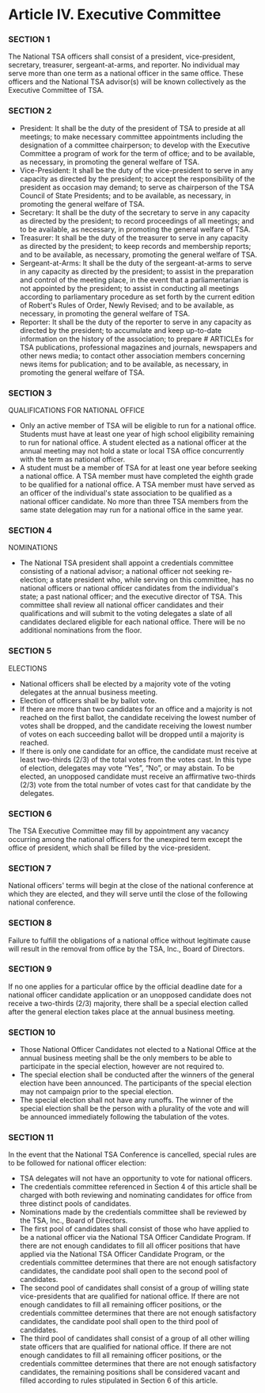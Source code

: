 # Article IV. Executive Committee

### SECTION 1

The National TSA officers shall consist of a president, vice-president, secretary, treasurer, sergeant-at-arms, and reporter. No individual may serve more than one term as a national officer in the same office. These officers and the National TSA advisor\(s\) will be known collectively as the Executive Committee of TSA.

### SECTION 2

* President: It shall be the duty of the president of TSA to preside at all meetings; to make necessary committee appointments including the designation of a committee chairperson; to develop with the Executive Committee a program of work for the term of office; and to be available, as necessary, in promoting the general welfare of TSA.
* Vice-President: It shall be the duty of the vice-president to serve in any capacity as directed by the president; to accept the responsibility of the president as occasion may demand; to serve as chairperson of the TSA Council of State Presidents; and to be available, as necessary, in promoting the general welfare of TSA.
* Secretary: It shall be the duty of the secretary to serve in any capacity as directed by the president; to record proceedings of all meetings; and to be available, as necessary, in promoting the general welfare of TSA.
* Treasurer: It shall be the duty of the treasurer to serve in any capacity as directed by the president; to keep records and membership reports; and to be available, as necessary, promoting the general welfare of TSA.
* Sergeant-at-Arms: It shall be the duty of the sergeant-at-arms to serve in any capacity as directed by the president; to assist in the preparation and control of the meeting place, in the event that a parliamentarian is not appointed by the president; to assist in conducting all meetings according to parliamentary procedure as set forth by the current edition of Robert's Rules of Order, Newly Revised; and to be available, as necessary, in promoting the general welfare of TSA.
* Reporter: It shall be the duty of the reporter to serve in any capacity as directed by the president; to accumulate and keep up-to-date information on the history of the association; to prepare \# ARTICLEs for TSA publications, professional magazines and journals, newspapers and other news media; to contact other association members concerning news items for publication; and to be available, as necessary, in promoting the general welfare of TSA.

### SECTION 3

QUALIFICATIONS FOR NATIONAL OFFICE

* Only an active member of TSA will be eligible to run for a national office. Students must have at least one year of high school eligibility remaining to run for national office. A student elected as a national officer at the annual meeting may not hold a state or local TSA office concurrently with the term as national officer.
* A student must be a member of TSA for at least one year before seeking a national office. A TSA member must have completed the eighth grade to be qualified for a national office. A TSA member must have served as an officer of the individual's state association to be qualified as a national officer candidate. No more than three TSA members from the same state delegation may run for a national office in the same year.

### SECTION 4

NOMINATIONS

* The National TSA president shall appoint a credentials committee consisting of a national advisor; a national officer not seeking re-election; a state president who, while serving on this committee, has no national officers or national officer candidates from the individual's state; a past national officer; and the executive director of TSA. This committee shall review all national officer candidates and their qualifications and will submit to the voting delegates a slate of all candidates declared eligible for each national office. There will be no additional nominations from the floor.

### SECTION 5

ELECTIONS

* National officers shall be elected by a majority vote of the voting delegates at the annual business meeting.
* Election of officers shall be by ballot vote.
* If there are more than two candidates for an office and a majority is not reached on the first ballot, the candidate receiving the lowest number of votes shall be dropped, and the candidate receiving the lowest number of votes on each succeeding ballot will be dropped until a majority is reached.
* If there is only one candidate for an office, the candidate must receive at least two-thirds \(2/3\) of the total votes from the votes cast. In this type of election, delegates may vote “Yes”, “No”, or may abstain. To be elected, an unopposed candidate must receive an affirmative two-thirds \(2/3\) vote from the total number of votes cast for that candidate by the delegates.

### SECTION 6

The TSA Executive Committee may fill by appointment any vacancy occurring among the national officers for the unexpired term except the office of president, which shall be filled by the vice-president.

### SECTION 7

National officers' terms will begin at the close of the national conference at which they are elected, and they will serve until the close of the following national conference.

### SECTION 8

Failure to fulfill the obligations of a national office without legitimate cause will result in the removal from office by the TSA, Inc., Board of Directors.

### SECTION 9

If no one applies for a particular office by the official deadline date for a national officer candidate application or an unopposed candidate does not receive a two-thirds \(2/3\) majority, there shall be a special election called after the general election takes place at the annual business meeting.

### SECTION 10

* Those National Officer Candidates not elected to a National Office at the annual business meeting shall be the only members to be able to participate in the special election, however are not required to.
* The special election shall be conducted after the winners of the general election have been announced. The participants of the special election may not campaign prior to the special election.
* The special election shall not have any runoffs. The winner of the special election shall be the person with a plurality of the vote and will be announced immediately following the tabulation of the votes.

### SECTION 11

In the event that the National TSA Conference is cancelled, special rules are to be followed for national officer election:

* TSA delegates will not have an opportunity to vote for national officers.
* The credentials committee referenced in Section 4 of this article shall be charged with both reviewing and nominating candidates for office from three distinct pools of candidates.
* Nominations made by the credentials committee shall be reviewed by the TSA, Inc., Board of Directors.
* The first pool of candidates shall consist of those who have applied to be a national officer via the National TSA Officer Candidate Program. If there are not enough candidates to fill all officer positions that have applied via the National TSA Officer Candidate Program, or the credentials committee determines that there are not enough satisfactory candidates, the candidate pool shall open to the second pool of candidates.
* The second pool of candidates shall consist of a group of willing state vice-presidents that are qualified for national office. If there are not enough candidates to fill all remaining officer positions, or the credentials committee determines that there are not enough satisfactory candidates, the candidate pool shall open to the third pool of candidates.
* The third pool of candidates shall consist of a group of all other willing state officers that are qualified for national office. If there are not enough candidates to fill all remaining officer positions, or the credentials committee determines that there are not enough satisfactory candidates, the remaining positions shall be considered vacant and filled according to rules stipulated in Section 6 of this article.

